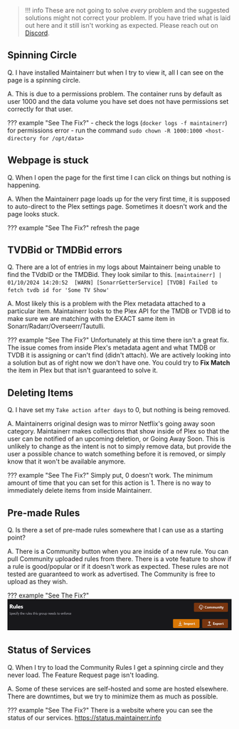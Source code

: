 
> !!! info
    These are not going to solve *every* problem and the suggested solutions might not correct your problem. If you have tried what is laid out here and it still isn't working as expected. Please reach out on [Discord](https://discord.gg/WP4ZW2QYwk).

## Spinning Circle

Q. I have installed Maintainerr but when I try to view it, all I can see on the page is a spinning circle.

A. This is due to a permissions problem. The container runs by default as user 1000 and the data volume you have set does not have permissions set correctly for that user.

??? example "See The Fix?"
    - check the logs (`docker logs -f maintainerr`) for permissions error
    - run the command `sudo chown -R 1000:1000 <host-directory for /opt/data>`

## Webpage is stuck

Q. When I open the page for the first time I can click on  things but nothing is happening.

A. When the Maintainerr page loads up for the very first time, it is supposed to auto-direct to the Plex settings page. Sometimes it doesn't work and the page looks stuck.

??? example "See The Fix?"
    refresh the page

## TVDBid or TMDBid errors

Q. There are a lot of entries in my logs about Maintainerr being unable to find the TVdbID or the TMDBid. They look similar to this. `[maintainerr] | 01/10/2024 14:20:52  [WARN] [SonarrGetterService] [TVDB] Failed to fetch tvdb id for 'Some TV Show'`

A. Most likely this is a problem with the Plex metadata attached to a particular item. Maintainerr looks to the Plex API for the TMDB or TVDB id to make sure we are matching with the EXACT same item in Sonarr/Radarr/Overseerr/Tautulli.

??? example "See The Fix?"
    Unfortunately at this time there isn't a great fix. The issue comes from inside Plex's metadata agent and what TMDB or TVDB it is assigning or can't find (didn't attach). We are actively looking into a solution but as of right now we don't have one. You could try to **Fix Match** the item in Plex but that isn't guaranteed to solve it.

## Deleting Items

Q. I have set my `Take action after days` to 0, but nothing is being removed.

A. Maintainerrs original design was to mirror Netflix's going away soon category. Maintainerr makes collections that show inside of Plex so that the user can be notified of an upcoming deletion, or Going Away Soon. This is unlikely to change as the intent is not to simply remove data, but provide the user a possible chance to watch something before it is removed, or simply know that it won't be available anymore.

??? example "See The Fix?"
    Simply put, 0 doesn't work. The minimum amount of time that you can set for this action is 1. There is no way to immediately delete items from inside Maintainerr.

## Pre-made Rules

Q. Is there a set of pre-made rules somewhere that I can use as a starting point?

A. There is a Community button when you are inside of a new rule. You can pull Community uploaded rules from there. There is a vote feature to show if a rule is good/popular or if it doesn't work as expected. These rules are not tested are guaranteed to work as advertised. The Community is free to upload as they wish.

??? example "See The Fix?"
    ![Community Button](images/community_button.png)

## Status of Services

Q. When I try to load the Community Rules I get a spinning circle and they never load. The Feature Request page isn't loading.

A. Some of these services are self-hosted and some are hosted elsewhere. There are downtimes, but we try to minimize them as much as possible.

??? example "See The Fix?"
    There is a website where you can see the status of our services. https://status.maintainerr.info